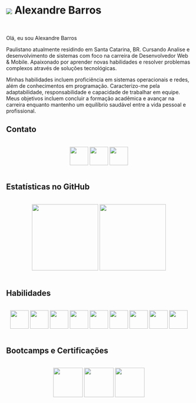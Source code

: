 <h1>
     <img align="center" src="https://github.com/AlexandreBarrosDev/portfolio/blob/main/public/alx-logo-zinc-200.svg">
     Alexandre Barros
</h1><br>

Olá, eu sou Alexandre Barros

Paulistano atualmente residindo em Santa Catarina, BR. Cursando Analise e desenvolvimento de sistemas com foco na carreira de Desenvolvedor Web & Mobile. Apaixonado por aprender novas habilidades e resolver problemas complexos através de soluções tecnológicas.

Minhas habilidades incluem proficiência em sistemas operacionais e redes, além de conhecimentos em programação. Caracterizo-me pela adaptabilidade, responsabilidade e capacidade de trabalhar em equipe. Meus objetivos incluem concluir a formação acadêmica e avançar na carreira enquanto mantenho um equilíbrio saudável entre a vida pessoal e profissional.<br>

## **Contato**

<div align='center' color='#fff'><br>
     <span><a href="alexandrebarros.dev@gmail.com" target="_blank"><img align="center" width='50px' height='50px' src="https://alexandrebarros.netlify.app/bx-envelope.svg"></a></span>
     <span><a href="https://www.linkedin.com/in/alexandrebarrosdev" target="_blank"><img align="center" width='50px' height='50px' src="https://alexandrebarros.netlify.app/bxl-linkedin-square.svg"></a></span>
     <span><a href="https://github.com/AlexandreBarrosDev" target="_blank"><img align="center" width='50px' height='50px' src="https://alexandrebarros.netlify.app/bxl-github.svg"></a></span>
</div><br>

## **Estatísticas no GitHub**

<div align="center"><br>
     <img height="180em" src="https://github-readme-stats.vercel.app/api?username=alexandrebarrosdev&theme=graywhite&show_icons=true&hide_border=true&count_private=true" />
     <img height="180em" src="https://github-readme-stats.vercel.app/api/top-langs/?username=alexandrebarrosdev&theme=graywhite&show_icons=true&hide_border=true&layout=compact" />
</div><br>

## **Habilidades**
<div align='center'><br>
     <span><img align="center" width='50px' height='50px' src="https://alexandrebarros.netlify.app/figma.svg"></span>
     <span><img align="center" width='50px' height='50px' src="https://alexandrebarros.netlify.app/git.svg"></span>
     <span><img align="center" width='50px' height='50px' src="https://alexandrebarros.netlify.app/html5.svg"></span>
     <span><img align="center" width='50px' height='50px' src="https://alexandrebarros.netlify.app/css3.svg"></span>
     <span><img align="center" width='50px' height='50px' src="https://alexandrebarros.netlify.app/tailwindcss.svg"></span>
     <span><img align="center" width='50px' height='50px' src="https://alexandrebarros.netlify.app/javascript.svg"></span>
     <span><img align="center" width='50px' height='50px' src="https://alexandrebarros.netlify.app/react.svg"></span>
     <span><img align="center" width='50px' height='50px' src="https://alexandrebarros.netlify.app/nextdotjs.svg"></span>
     <span><img align="center" width='50px' height='50px' src="https://alexandrebarros.netlify.app/typescript.svg"></span>
</div><br>

## **Bootcamps e Certificações**

<div align='center'><br>
     <a href="https://hermes.dio.me/certificates/1TVAHFWC.pdf" target="_blank"><img src="https://assets.dio.me/0JQqr8ZwT-UxlnECL_OiT33rG3DrDD_Lc1BCMsn_iso/f:webp/h:120/q:80/L3RyYWNrcy8zZjAzZTNmNS03Nzk1LTQ1NzktYTI1YS0wZTk1ODdlMGRmNzcucG5n"               height="80"></a>
     <a href="https://hermes.dio.me/certificates/KYHPKTND.pdf" target="_blank"><img src="https://assets.dio.me/_ImeVq2qMIfyFkoYC-epZ9o-1X9soGtq69WUykqhiL4/f:webp/h:120/q:80/L3RyYWNrcy81NWU3MDQwZi03NzViLTQ3ZTUtYThmYi02OWQwMDJjYTE3YTkucG5n"               height="80"></a>
     <a href="https://hermes.dio.me/certificates/MHFXIDNU.pdf" target="_blank"><img src="https://assets.dio.me/xEToxE9fgWwdB62arhyfnUPNNK42xbqSOzHNRpWtDxk/f:webp/h:120/q:80/L3RyYWNrcy8wYTY1YmE2MS1hOGZhLTQ2ZDktODhhYS1kYmViYjAyOTU4M2UucG5n"               height="80"></a>
</div><br>

